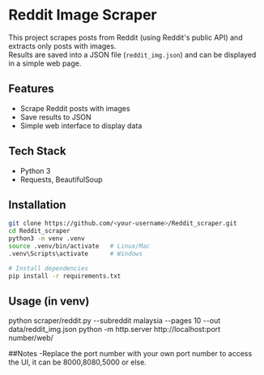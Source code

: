 # Reddit Image Scraper

This project scrapes posts from Reddit (using Reddit's public API) and extracts only posts with images.  
Results are saved into a JSON file (`reddit_img.json`) and can  be displayed in a simple web page.

## Features
- Scrape Reddit posts with images
- Save results to JSON
- Simple web interface to display data

## Tech Stack
- Python 3
- Requests, BeautifulSoup


## Installation
```bash
git clone https://github.com/<your-username>/Reddit_scraper.git
cd Reddit_scraper
python3 -m venv .venv
source .venv/bin/activate   # Linux/Mac
.venv\Scripts\activate      # Windows

# Install dependencies
pip install -r requirements.txt

```
## Usage (in venv)
python scraper/reddit.py --subreddit malaysia --pages 10 --out data/reddit_img.json
python -m http.server <port number>
http://localhost:port number/web/

##Notes
-Replace the port number with your own port number to access the UI, it can be 8000,8080,5000 or else.
